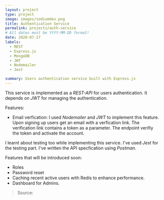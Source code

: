 ```yaml
---
layout: project
type: project
image: images/sodiumdev.png
title: Authentication Service
permalink: projects/auth-service
# All dates must be YYYY-MM-DD format!
date: 2020-07-27
labels:
  - REST
  - Express.js
  - MongoDB
  - JWT
  - Nodemailer
  - Jest

summary: Users authentication service built with Express.js
---
```

This service is implemented as a *REST-API* for users authentication. It depends on *JWT* for managing the authentication.

Features:
- Email verfication:
    I used *Nodemailer* and *JWT* to implement this feature. Upon signing up users get an email with a verfication link. The verification link contains a token as a parameter. The endpoint verifiy the token and activate the account.

I learnt about testing too while implementing this service. I've used *Jest* for the testing part.
I've written the API specfication using *Postman*.

Features that will be introduced soon:
- Roles
- Password reset
- Caching recent active users with Redis to enhance performance.
- Dashboard for Admins.

> Source: <a href="https://github.com/3omer/authServer"><i class="large github icon"></i></a>
